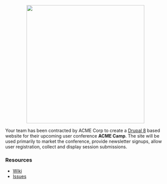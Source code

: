 
<p align="center">
  <img src="https://cloud.githubusercontent.com/assets/1263878/14588315/6f54a35e-0494-11e6-9b6e-52da8e0fe3e4.jpg" height="371px"/>
</p>

Your team has been contracted by ACME Corp to create a [Drupal 8](https://www.drupal.org/8) based website for their upcoming user conference **ACME Camp**. The site will be used primarily to market the conference, provide newsletter signups, allow user registration, collect and display session submissions.

### Resources
* [Wiki](https://github.com/Drupal-NYC/nyc-drupal-8-study-group-b/wiki)
* [Issues](https://github.com/Drupal-NYC/nyc-drupal-8-study-group-b/issues)
